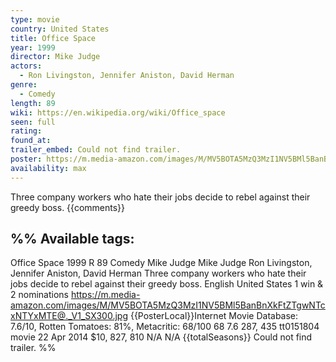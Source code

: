 ```yaml
---
type: movie
country: United States
title: Office Space
year: 1999
director: Mike Judge
actors:
  - Ron Livingston, Jennifer Aniston, David Herman
genre:
  - Comedy
length: 89
wiki: https://en.wikipedia.org/wiki/Office_space
seen: full
rating: 
found_at: 
trailer_embed: Could not find trailer.
poster: https://m.media-amazon.com/images/M/MV5BOTA5MzQ3MzI1NV5BMl5BanBnXkFtZTgwNTcxNTYxMTE@._V1_SX300.jpg
availability: max
---
```

Three company workers who hate their jobs decide to rebel against their greedy boss.
{{comments}}


%%
Available tags:
----------------------
Office Space
1999
R
89
Comedy
Mike Judge
Mike Judge
Ron Livingston, Jennifer Aniston, David Herman
Three company workers who hate their jobs decide to rebel against their greedy boss.
English
United States
1 win & 2 nominations
https://m.media-amazon.com/images/M/MV5BOTA5MzQ3MzI1NV5BMl5BanBnXkFtZTgwNTcxNTYxMTE@._V1_SX300.jpg
{{PosterLocal}}Internet Movie Database: 7.6/10, Rotten Tomatoes: 81%, Metacritic: 68/100
68
7.6
287, 435
tt0151804
movie
22 Apr 2014
$10, 827, 810
N/A
N/A
{{totalSeasons}}
Could not find trailer.
%%